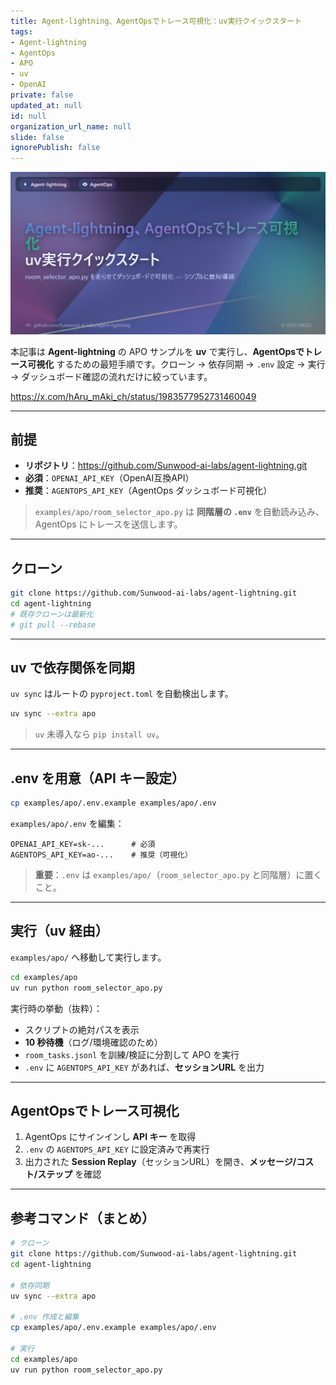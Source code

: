 ```yaml
---
title: Agent-lightning、AgentOpsでトレース可視化：uv実行クイックスタート
tags:
- Agent-lightning
- AgentOps
- APO
- uv
- OpenAI
private: false
updated_at: null
id: null
organization_url_name: null
slide: false
ignorePublish: false
---
```


![agent-lightning-agentops-trace-20251030](https://raw.githubusercontent.com/Sunwood-ai-labs/oasis-sync/main/images/thumbnails/agent-lightning-agentops-trace-20251030.png)

本記事は **Agent-lightning** の APO サンプルを **uv** で実行し、**AgentOpsでトレース可視化** するための最短手順です。クローン → 依存同期 → `.env` 設定 → 実行 → ダッシュボード確認の流れだけに絞っています。

https://x.com/hAru_mAki_ch/status/1983577952731460049

---

## 前提

- **リポジトリ**：<https://github.com/Sunwood-ai-labs/agent-lightning.git>  
- **必須**：`OPENAI_API_KEY`（OpenAI互換API）  
- **推奨**：`AGENTOPS_API_KEY`（AgentOps ダッシュボード可視化）

> `examples/apo/room_selector_apo.py` は **同階層の `.env`** を自動読み込み、AgentOps にトレースを送信します。

---

## クローン

```bash
git clone https://github.com/Sunwood-ai-labs/agent-lightning.git
cd agent-lightning
# 既存クローンは最新化
# git pull --rebase
````

---

## uv で依存関係を同期

`uv sync` はルートの `pyproject.toml` を自動検出します。

```bash
uv sync --extra apo
```

> `uv` 未導入なら `pip install uv`。

---

##  .env を用意（API キー設定）

```bash
cp examples/apo/.env.example examples/apo/.env
```

`examples/apo/.env` を編集：

```env
OPENAI_API_KEY=sk-...      # 必須
AGENTOPS_API_KEY=ao-...    # 推奨（可視化）
```

> **重要**：`.env` は `examples/apo/`（`room_selector_apo.py` と同階層）に置くこと。

---

##  実行（uv 経由）

`examples/apo/` へ移動して実行します。

```bash
cd examples/apo
uv run python room_selector_apo.py
```

実行時の挙動（抜粋）：

* スクリプトの絶対パスを表示
* **10 秒待機**（ログ/環境確認のため）
* `room_tasks.jsonl` を訓練/検証に分割して APO を実行
* `.env` に `AGENTOPS_API_KEY` があれば、**セッションURL** を出力

---

##  AgentOpsでトレース可視化

1. AgentOps にサインインし **API キー** を取得
2. `.env` の `AGENTOPS_API_KEY` に設定済みで再実行
3. 出力された **Session Replay**（セッションURL）を開き、**メッセージ/コスト/ステップ** を確認

---

## 参考コマンド（まとめ）

```bash
# クローン
git clone https://github.com/Sunwood-ai-labs/agent-lightning.git
cd agent-lightning

# 依存同期
uv sync --extra apo

# .env 作成と編集
cp examples/apo/.env.example examples/apo/.env

# 実行
cd examples/apo
uv run python room_selector_apo.py
```
